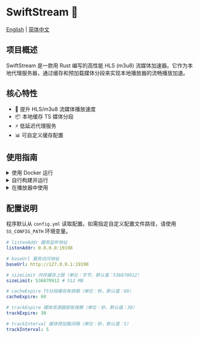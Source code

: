 # SwiftStream 🚀

[English](README.md) | [简体中文](README.zh-CN.md)

## 项目概述
SwiftStream 是一款用 Rust 编写的高性能 HLS (m3u8) 流媒体加速器。它作为本地代理服务器，通过缓存和预加载媒体分段来实现本地播放器的流畅播放加速。

## 核心特性
- 🚀 提升 HLS/m3u8 流媒体播放速度  
- 📦 本地缓存 TS 媒体分段  
- ⚡ 低延迟代理服务  
- 📊 可自定义缓存配置  

## 使用指南


<details>

<summary>使用 Docker 运行</summary>

1. 编写 `docker-compose.yml`  

    ```yaml
    services:
      swiftstream:
        image: ghcr.io/klrohias/swiftstream:latest
        container_name: swiftstream
        restart: always
        ports:
          - <对外公开的端口>:<在 listenAddr 中的端口>
        network_mode: bridge
        volumes:
          - /配置文件路径/config.yml:/config.yml
    ```

2. 配置  

    参见 [配置说明](#配置说明)  

    > [!NOTE]
    > 通常 `baseUrl` 中的端口应该与 `对外公开的端口` 的端口相同

3. 运行容器  

    ```shell
    docker compose up -d
    ```

</details>


<details>

<summary>自行构建并运行</summary>

1. 克隆并构建  
    ```bash
    git clone https://github.com/your-repo/swiftstream-rs.git
    cd swiftstream-rs
    cargo build --release
    ```

2. 配置  
    参见 [配置说明](#配置说明)  

3. 运行  
    ```shell
    ./target/release/swiftstream
    ```

</details>


<details>

<summary>在播放器中使用</summary>

1. 对于频道列表（可能有一或多个频道在一起的 m3u）  
    ```
    {baseUrl}/playlist?origin={originUrl}
    ```
    例如:
    ```
    http://127.0.0.1:11451/playlist?origin=http://some-website.com/my-tv-program-list.m3u8
    ```

2. 对于单条 HLS 流（正在播放某一频道的一条流）  
    ```
    {baseUrl}/media?origin={originUrl}
    ```
    例如:
    ```
    http://127.0.0.1:11451/media?origin=http://some-website.com/stream-such-as-BBC.m3u8
    ```

</details>

## 配置说明
程序默认从 `config.yml` 读取配置。如需指定自定义配置文件路径，请使用 `SS_CONFIG_PATH` 环境变量。

```yml
# listenAddr 服务监听地址
listenAddr: 0.0.0.0:19198

# baseUrl 服务访问地址
baseUrl: http://127.0.0.1:19198

# sizeLimit 内存缓存上限（单位：字节，默认值：536870912）
sizeLimit: 536870912 # 512 MB

# cacheExpire TS分段缓存有效期（单位：秒，默认值：60）
cacheExpire: 60

# trackExpire 媒体资源跟踪有效期（单位：秒，默认值：30）
trackExpire: 30

# trackInterval 媒体预加载间隔（单位：秒，默认值：5）
trackInterval: 5
```
